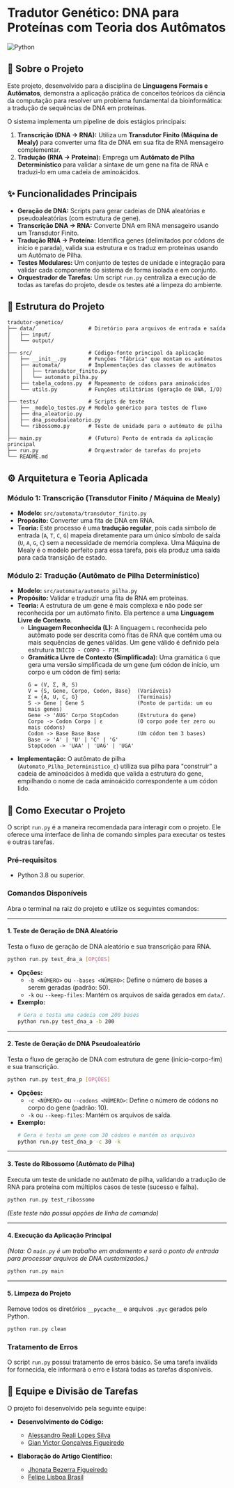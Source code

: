 # Tradutor Genético: DNA para Proteínas com Teoria dos Autômatos

![Python](https://img.shields.io/badge/Python-3.8%2B-blue?style=for-the-badge&logo=python)

## 📖 Sobre o Projeto
Este projeto, desenvolvido para a disciplina de **Linguagens Formais e Autômatos**, demonstra a aplicação prática de conceitos teóricos da ciência da computação para resolver um problema fundamental da bioinformática: a tradução de sequências de DNA em proteínas.

O sistema implementa um pipeline de dois estágios principais:
1.  **Transcrição (DNA → RNA):** Utiliza um **Transdutor Finito (Máquina de Mealy)** para converter uma fita de DNA em sua fita de RNA mensageiro complementar.
2.  **Tradução (RNA → Proteína):** Emprega um **Autômato de Pilha Determinístico** para validar a sintaxe de um gene na fita de RNA e traduzi-lo em uma cadeia de aminoácidos.

## ✨ Funcionalidades Principais
- **Geração de DNA:** Scripts para gerar cadeias de DNA aleatórias e pseudoaleatórias (com estrutura de gene).
- **Transcrição DNA → RNA:** Converte DNA em RNA mensageiro usando um Transdutor Finito.
- **Tradução RNA → Proteína:** Identifica genes (delimitados por códons de início e parada), valida sua estrutura e os traduz em proteínas usando um Autômato de Pilha.
- **Testes Modulares:** Um conjunto de testes de unidade e integração para validar cada componente do sistema de forma isolada e em conjunto.
- **Orquestrador de Tarefas:** Um script `run.py` centraliza a execução de todas as tarefas do projeto, desde os testes até a limpeza do ambiente.

## 📂 Estrutura do Projeto
```
tradutor-genetico/
├── data/                 # Diretório para arquivos de entrada e saída
│   ├── input/
│   └── output/
│
├── src/                  # Código-fonte principal da aplicação
│   ├── __init__.py       # Funções "fábrica" que montam os autômatos
│   ├── automata/         # Implementações das classes de autômatos
│   │   ├── transdutor_finito.py
│   │   └── automato_pilha.py
│   ├── tabela_codons.py  # Mapeamento de códons para aminoácidos
│   └── utils.py          # Funções utilitárias (geração de DNA, I/O)
│
├── tests/                # Scripts de teste
│   ├── _modelo_testes.py # Modelo genérico para testes de fluxo
│   ├── dna_aleatorio.py
│   ├── dna_pseudoaleatorio.py
│   └── ribossomo.py      # Teste de unidade para o autômato de pilha
│
├── main.py               # (Futuro) Ponto de entrada da aplicação principal
├── run.py                # Orquestrador de tarefas do projeto
└── README.md
```

## ⚙️ Arquitetura e Teoria Aplicada

### Módulo 1: Transcrição (Transdutor Finito / Máquina de Mealy)
- **Modelo:** `src/automata/transdutor_finito.py`
- **Propósito:** Converter uma fita de DNA em RNA.
- **Teoria:** Este processo é uma **tradução regular**, pois cada símbolo de entrada (`A`, `T`, `C`, `G`) mapeia diretamente para um único símbolo de saída (`U`, `A`, `G`, `C`) sem a necessidade de memória complexa. Uma Máquina de Mealy é o modelo perfeito para essa tarefa, pois ela produz uma saída para cada transição de estado.

### Módulo 2: Tradução (Autômato de Pilha Determinístico)
- **Modelo:** `src/automata/automato_pilha.py`
- **Propósito:** Validar e traduzir uma fita de RNA em proteínas.
- **Teoria:** A estrutura de um gene é mais complexa e não pode ser reconhecida por um autômato finito. Ela pertence a uma **Linguagem Livre de Contexto**.
    - **Linguagem Reconhecida (L):** A linguagem `L` reconhecida pelo autômato pode ser descrita como fitas de RNA que contêm uma ou mais sequências de genes válidas. Um gene válido é definido pela estrutura `INÍCIO - CORPO - FIM`.
    - **Gramática Livre de Contexto (Simplificada):** Uma gramática `G` que gera uma versão simplificada de um gene (um códon de início, um corpo e um códon de fim) seria:
      ```
      G = (V, Σ, R, S)
      V = {S, Gene, Corpo, Codon, Base}  (Variáveis)
      Σ = {A, U, C, G}                   (Terminais)
      S -> Gene | Gene S                 (Ponto de partida: um ou mais genes)
      Gene -> 'AUG' Corpo StopCodon      (Estrutura do gene)
      Corpo -> Codon Corpo | ε           (O corpo pode ter zero ou mais códons)
      Codon -> Base Base Base            (Um códon tem 3 bases)
      Base -> 'A' | 'U' | 'C' | 'G'
      StopCodon -> 'UAA' | 'UAG' | 'UGA'
      ```
- **Implementação:** O autômato de pilha (`Automato_Pilha_Deterministico_ε`) utiliza sua pilha para "construir" a cadeia de aminoácidos à medida que valida a estrutura do gene, empilhando o nome de cada aminoácido correspondente a um códon lido.

## 🚀 Como Executar o Projeto

O script `run.py` é a maneira recomendada para interagir com o projeto. Ele oferece uma interface de linha de comando simples para executar os testes e outras tarefas.

### Pré-requisitos
- Python 3.8 ou superior.

### Comandos Disponíveis
Abra o terminal na raiz do projeto e utilize os seguintes comandos:

---
#### 1. Teste de Geração de DNA Aleatório
Testa o fluxo de geração de DNA aleatório e sua transcrição para RNA.
```bash
python run.py test_dna_a [OPÇÕES]
```
- **Opções:**
  - `-b <NÚMERO>` ou `--bases <NÚMERO>`: Define o número de bases a serem geradas (padrão: 50).
  - `-k` ou `--keep-files`: Mantém os arquivos de saída gerados em `data/`.
- **Exemplo:**
  ```bash
  # Gera e testa uma cadeia com 200 bases
  python run.py test_dna_a -b 200
  ```

---
#### 2. Teste de Geração de DNA Pseudoaleatório
Testa o fluxo de geração de DNA com estrutura de gene (início-corpo-fim) e sua transcrição.
```bash
python run.py test_dna_p [OPÇÕES]
```
- **Opções:**
  - `-c <NÚMERO>` ou `--codons <NÚMERO>`: Define o número de códons no corpo do gene (padrão: 10).
  - `-k` ou `--keep-files`: Mantém os arquivos de saída.
- **Exemplo:**
  ```bash
  # Gera e testa um gene com 30 códons e mantém os arquivos
  python run.py test_dna_p -c 30 -k
  ```

---
#### 3. Teste do Ribossomo (Autômato de Pilha)
Executa um teste de unidade no autômato de pilha, validando a tradução de RNA para proteína com múltiplos casos de teste (sucesso e falha).
```bash
python run.py test_ribossomo
```
*(Este teste não possui opções de linha de comando)*

---
#### 4. Execução da Aplicação Principal
*(Nota: O `main.py` é um trabalho em andamento e será o ponto de entrada para processar arquivos de DNA customizados.)*
```bash
python run.py main
```

---
#### 5. Limpeza do Projeto
Remove todos os diretórios `__pycache__` e arquivos `.pyc` gerados pelo Python.
```bash
python run.py clean
```

### Tratamento de Erros
O script `run.py` possui tratamento de erros básico. Se uma tarefa inválida for fornecida, ele informará o erro e listará todas as tarefas disponíveis.

## 👥 Equipe e Divisão de Tarefas
O projeto foi desenvolvido pela seguinte equipe:

- **Desenvolvimento do Código:**
    - [Alessandro Reali Lopes Silva](https://github.com/reali-705)
    - [Gian Victor Gonçalves Figueiredo](https://github.com/Gian-Figueiredo)

- **Elaboração do Artigo Científico:**
    - [Jhonata Bezerra Figueiredo](https://github.com/Jhonatabz)
    - [Felipe Lisboa Brasil](https://github.com/FelipeBrasill)